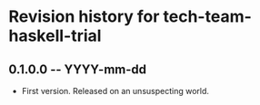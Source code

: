 # Revision history for tech-team-haskell-trial

## 0.1.0.0 -- YYYY-mm-dd

* First version. Released on an unsuspecting world.
